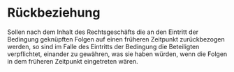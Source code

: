 # Rückbeziehung

Sollen nach dem Inhalt des Rechtsgeschäfts die an den Eintritt der Bedingung geknüpften Folgen auf einen früheren Zeitpunkt zurückbezogen werden, so sind im Falle des Eintritts der Bedingung die Beteiligten verpflichtet, einander zu gewähren, was sie haben würden, wenn die Folgen in dem früheren Zeitpunkt eingetreten wären. 

